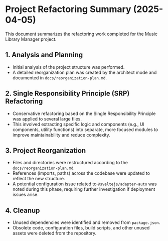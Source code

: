 # Project Refactoring Summary (2025-04-05)

This document summarizes the refactoring work completed for the Music Library Manager project.

## 1. Analysis and Planning

*   Initial analysis of the project structure was performed.
*   A detailed reorganization plan was created by the architect mode and documented in `docs/reorganization-plan.md`.

## 2. Single Responsibility Principle (SRP) Refactoring

*   Conservative refactoring based on the Single Responsibility Principle was applied to several large files.
*   This involved extracting specific logic and components (e.g., UI components, utility functions) into separate, more focused modules to improve maintainability and reduce complexity.

## 3. Project Reorganization

*   Files and directories were restructured according to the `docs/reorganization-plan.md`.
*   References (imports, paths) across the codebase were updated to reflect the new structure.
*   A potential configuration issue related to `@sveltejs/adapter-auto` was noted during this phase, requiring further investigation if deployment issues arise.

## 4. Cleanup

*   Unused dependencies were identified and removed from `package.json`.
*   Obsolete code, configuration files, build scripts, and other unused assets were deleted from the repository.